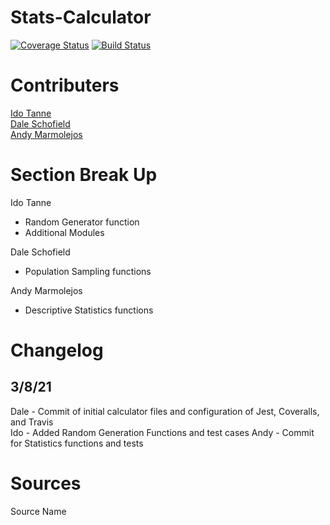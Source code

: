 # Stats-Calculator
[![Coverage Status](https://coveralls.io/repos/github/IS219-Spring21/Stats-Calculator/badge.svg?branch=master)](https://coveralls.io/github/IS219-Spring21/Stats-Calculator?branch=master)
[![Build Status](https://travis-ci.com/IS219-Spring21/Stats-Calculator.svg?branch=master)](https://travis-ci.com/IS219-Spring21/Stats-Calculator)

# Contributers
[Ido Tanne](https://github.com/itanne99)<br>
[Dale Schofield](https://github.com/djs93)<br>
[Andy Marmolejos](https://github.com/andyrm8052)<br>

# Section Break Up
Ido Tanne
  - Random Generator function
  - Additional Modules

Dale Schofield
  - Population Sampling functions

Andy Marmolejos
  - Descriptive Statistics functions

# Changelog
## 3/8/21
  Dale - Commit of initial calculator files and configuration of Jest, Coveralls, and Travis <br>
  Ido - Added Random Generation Functions and test cases
  Andy - Commit for Statistics functions and tests
# Sources

Source Name

